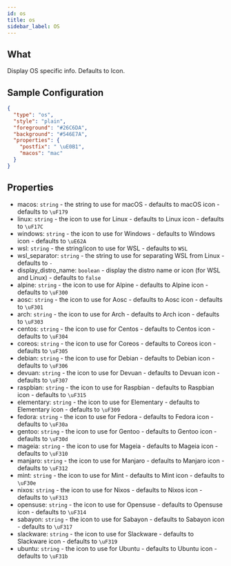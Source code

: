```yaml
---
id: os
title: os
sidebar_label: OS
---
```


## What

Display OS specific info. Defaults to Icon.

## Sample Configuration

```json
{
  "type": "os",
  "style": "plain",
  "foreground": "#26C6DA",
  "background": "#546E7A",
  "properties": {
    "postfix": " \uE0B1",
    "macos": "mac"
  }
}
```

## Properties

- macos: `string` - the string to use for macOS - defaults to macOS icon - defaults to `\uF179`
- linux: `string` - the icon to use for Linux - defaults to Linux icon - defaults to `\uF17C`
- windows: `string` - the icon to use for Windows - defaults to Windows icon - defaults to `\uE62A`
- wsl: `string` - the string/icon to use for WSL - defaults to `WSL`
- wsl_separator: `string` - the string to use for separating WSL from Linux - defaults to ` - `
- display_distro_name: `boolean` - display the distro name or icon (for WSL and Linux) - defaults to `false`
- alpine: `string` - the icon to use for Alpine - defaults to Alpine icon - defaults to `\uF300`
- aosc: `string` - the icon to use for Aosc - defaults to Aosc icon - defaults to `\uF301`
- arch: `string` - the icon to use for Arch - defaults to Arch icon - defaults to `\uF303`
- centos: `string` - the icon to use for Centos - defaults to Centos icon - defaults to `\uF304`
- coreos: `string` - the icon to use for Coreos - defaults to Coreos icon - defaults to `\uF305`
- debian: `string` - the icon to use for Debian - defaults to Debian icon - defaults to `\uF306`
- devuan: `string` - the icon to use for Devuan - defaults to Devuan icon - defaults to `\uF307`
- raspbian: `string` - the icon to use for Raspbian - defaults to Raspbian icon - defaults to `\uF315`
- elementary: `string` - the icon to use for Elementary - defaults to Elementary icon - defaults to `\uF309`
- fedora: `string` - the icon to use for Fedora - defaults to Fedora icon - defaults to `\uF30a`
- gentoo: `string` - the icon to use for Gentoo - defaults to Gentoo icon - defaults to `\uF30d`
- mageia: `string` - the icon to use for Mageia - defaults to Mageia icon - defaults to `\uF310`
- manjaro: `string` - the icon to use for Manjaro - defaults to Manjaro icon - defaults to `\uF312`
- mint: `string` - the icon to use for Mint - defaults to Mint icon - defaults to `\uF30e`
- nixos: `string` - the icon to use for Nixos - defaults to Nixos icon - defaults to `\uF313`
- opensuse: `string` - the icon to use for Opensuse - defaults to Opensuse icon - defaults to `\uF314`
- sabayon: `string` - the icon to use for Sabayon - defaults to Sabayon icon - defaults to `\uF317`
- slackware: `string` - the icon to use for Slackware - defaults to Slackware icon - defaults to `\uF319`
- ubuntu: `string` - the icon to use for Ubuntu - defaults to Ubuntu icon - defaults to `\uF31b`
